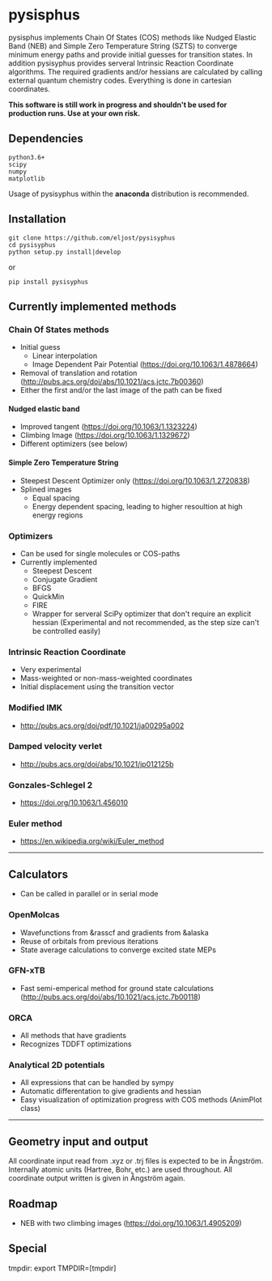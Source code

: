# pysisphus
pysisphus implements Chain Of States (COS) methods like Nudged Elastic Band (NEB) and Simple Zero Temperature String (SZTS) to converge minimum energy paths and provide initial guesses for transition states. In addition pysisyphus provides serveral Intrinsic Reaction Coordinate algorithms. The required gradients and/or hessians are calculated by calling external quantum chemistry codes. Everything is done in cartesian coordinates.

**This software is still work in progress and shouldn't be used for production runs. Use at your own risk.**

## Dependencies

	python3.6+
	scipy
	numpy
	matplotlib
	
Usage of pysisyphus within the **anaconda** distribution is recommended.

## Installation

	git clone https://github.com/eljost/pysisyphus
	cd pysisyphus
	python setup.py install|develop
	
or

	pip install pysisyphus
	

## Currently implemented methods
### Chain Of States methods
* Initial guess
    * Linear interpolation
    * Image Dependent Pair Potential (https://doi.org/10.1063/1.4878664)
* Removal of translation and rotation (http://pubs.acs.org/doi/abs/10.1021/acs.jctc.7b00360)
* Either the first and/or the last image of the path can be fixed

#### Nudged elastic band
* Improved tangent (https://doi.org/10.1063/1.1323224)
* Climbing Image (https://doi.org/10.1063/1.1329672)
* Different optimizers (see below)

#### Simple Zero Temperature String
* Steepest Descent Optimizer only (https://doi.org/10.1063/1.2720838)
* Splined images
    * Equal spacing
    * Energy dependent spacing, leading to higher resoultion at high energy regions

### Optimizers
* Can be used for single molecules or COS-paths
* Currently implemented
    * Steepest Descent
    * Conjugate Gradient
    * BFGS
    * QuickMin
    * FIRE
    * Wrapper for serveral SciPy optimizer that don't require an explicit hessian (Experimental and not recommended, as the step size can't be controlled easily)

### Intrinsic Reaction Coordinate
* Very experimental
* Mass-weighted or non-mass-weighted coordinates
* Initial displacement using the transition vector
### Modified IMK
* http://pubs.acs.org/doi/pdf/10.1021/ja00295a002
### Damped velocity verlet
* http://pubs.acs.org/doi/abs/10.1021/jp012125b
### Gonzales-Schlegel 2
* https://doi.org/10.1063/1.456010
### Euler method
* https://en.wikipedia.org/wiki/Euler_method

---

## Calculators
* Can be called in parallel or in serial mode
### OpenMolcas
* Wavefunctions from &rasscf and gradients from &alaska
* Reuse of orbitals from previous iterations
* State average calculations to converge excited state MEPs 

### GFN-xTB
* Fast semi-emperical method for ground state calculations (http://pubs.acs.org/doi/abs/10.1021/acs.jctc.7b00118)

### ORCA
* All methods that have gradients
* Recognizes TDDFT optimizations

### Analytical 2D potentials
* All expressions that can be handled by sympy
* Automatic differentation to give gradients and hessian
* Easy visualization of optimization progress with COS methods (AnimPlot class)
---
## Geometry input and output
All coordinate input read from .xyz or .trj files is expected to be in Ångström. Internally atomic units (Hartree, Bohr, etc.) are used throughout. All coordinate output written is given in Ångström again.

## Roadmap
* NEB with two climbing images (https://doi.org/10.1063/1.4905209)

## Special 

tmpdir:
export TMPDIR=[tmpdir]